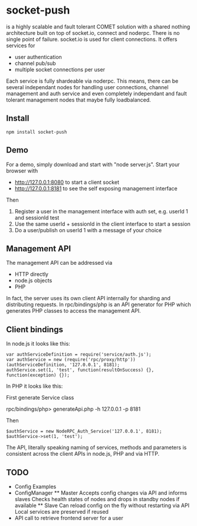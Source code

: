 socket-push
===========
is a highly scalable and fault tolerant COMET solution with a shared nothing architecture built on top of socket.io, connect and noderpc.
There is no single point of failure. socket.io is used for client connections.
It offers services for 

* user authentication
* channel pub/sub
* multiple socket connections per user

Each service is fully shardeable via noderpc. This means, there can be several independant nodes for handling user connections, channel management and auth service and even completely independant and fault tolerant management nodes that maybe fully loadbalanced.

Install
-------

    npm install socket-push

Demo
----

For a demo, simply download and start with "node server.js". Start your browser with

* http://127.0.0.1:8080 to start a client socket
* http://127.0.0.1:8181 to see the self exposing management interface

Then

1. Register a user in the management interface with auth set, e.g. userId 1 and sessionId test
2. Use the same userId + sessionId in the client interface to start a session
3. Do a user/publish on userId 1 with a message of your choice


Management API
--------------

The management API can be addressed via

* HTTP directly
* node.js objects
* PHP

In fact, the server uses its own client API internally for sharding and distributing requests.
In rpc/bindings/php is an API generator for PHP which generates PHP classes to access the management API.

Client bindings
---------------

In node.js it looks like this:

    var authServiceDefinition = require('service/auth.js');
    var authService = new (require('rpc/proxy/http'))(authServiceDefinition, '127.0.0.1', 8181);
    authService.set(1, 'test', function(resultOnSuccess) {}, function(exception) {});

In PHP it looks like this:

First generate Service class

   rpc/bindings/php> generateApi.php -h 127.0.0.1 -p 8181

Then

    $authService = new NodeRPC_Auth_Service('127.0.0.1', 8181);
    $authService->set(1, 'test');

The API, literally speaking naming of services, methods and parameters is consistent across the client APIs in node.js, PHP and via HTTP.

TODO
----

* Config Examples
* ConfigManager
** Master
Accepts config changes via API and informs slaves
Checks health states of nodes and drops in standby nodes if available
** Slave
Can reload config on the fly without restarting via API
Local services are preserved if reused
* API call to retrieve frontend server for a user